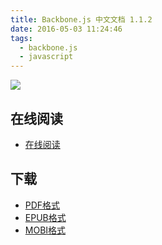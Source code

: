 ```yaml
---
title: Backbone.js 中文文档 1.1.2
date: 2016-05-03 11:24:46
tags:
  - backbone.js
  - javascript
---
```


![](https://ek8whxe.cloudimg.io/s/width/226/https://www.gitbook.com/cover/book/wizardforcel/backbone-js-doc-112.jpg)

<!--more-->

## 在线阅读 ##

+ [在线阅读](https://www.gitbook.com/book/wizardforcel/backbone-js-doc-112/details)

## 下载 ##

+ [PDF格式](https://www.gitbook.com/download/pdf/book/wizardforcel/backbone-js-doc-112)
+ [EPUB格式](https://www.gitbook.com/download/epub/book/wizardforcel/backbone-js-doc-112)
+ [MOBI格式](https://www.gitbook.com/download/mobi/book/wizardforcel/backbone-js-doc-112)
